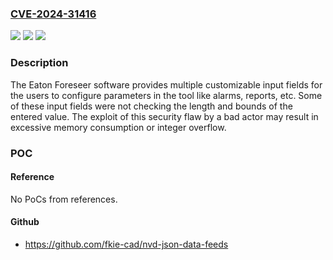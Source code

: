 ### [CVE-2024-31416](https://cve.mitre.org/cgi-bin/cvename.cgi?name=CVE-2024-31416)
![](https://img.shields.io/static/v1?label=Product&message=Foreseer&color=blue)
![](https://img.shields.io/static/v1?label=Version&message=0%20&color=brightgreen)
![](https://img.shields.io/static/v1?label=Vulnerability&message=CWE-1284%20Improper%20Validation%20of%20Specified%20Quantity%20in%20Input&color=brightgreen)

### Description

The Eaton Foreseer software provides multiple customizable input fields for the users to configure parameters in the tool like alarms, reports, etc. Some of these input fields were not checking the length and bounds of the entered value. The exploit of this security flaw by a bad actor may result in excessive memory consumption or integer overflow.

### POC

#### Reference
No PoCs from references.

#### Github
- https://github.com/fkie-cad/nvd-json-data-feeds

